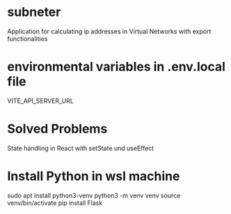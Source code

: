 # subneter

Application for calculating ip addresses in Virtual Networks with export functionalities

# environmental variables in .env.local file

VITE_API_SERVER_URL

# Solved Problems

State handling in React with setState und useEffect

# Install Python in wsl machine

sudo apt install python3-venv
python3 -m venv venv
source venv/bin/activate
pip install Flask
